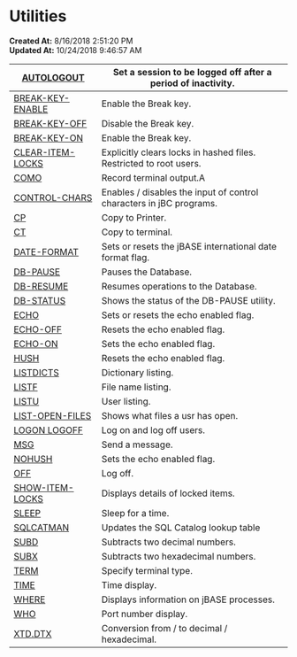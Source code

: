 # Utilities

**Created At:** 8/16/2018 2:51:20 PM  
**Updated At:** 10/24/2018 9:46:57 AM  



| [AUTOLOGOUT](autologout) | Set a session to be logged off after a period of inactivity. |
| --- | --- |
| [BREAK-KEY-ENABLE](334580-break-key-enable) | Enable the Break key. |
| [BREAK-KEY-OFF](break-key-off) | Disable the Break key. |
| [BREAK-KEY-ON](break-key-on) | Enable the Break key. |
| [CLEAR-ITEM-LOCKS](clear-item-locks) | Explicitly clears locks in hashed files. Restricted to root users. |
| [COMO](como) | Record terminal output.A |
| [CONTROL-CHARS](control-chars) | Enables / disables the input of control characters in jBC programs. |
| [CP](cp) | Copy to Printer. |
| [CT](ct) | Copy to terminal. |
| [DATE-FORMAT](date-format) | Sets or resets the jBASE international date format flag. |
| [DB-PAUSE](db-pause) | Pauses the Database. |
| [DB-RESUME](db-resume) | Resumes operations to the Database. |
| [DB-STATUS](db-status) | Shows the status of the DB-PAUSE utility. |
| [ECHO](339007-echo) | Sets or resets the echo enabled flag. |
| [ECHO-OFF](339007-echo) | Resets the echo enabled flag. |
| [ECHO-ON](339007-echo) | Sets the echo enabled flag. |
| [HUSH](hush) | Resets the echo enabled flag. |
| [LISTDICTS](llistdicts) | Dictionary listing. |
| [LISTF](listf) | File name listing. |
| [LISTU](listu) | User listing. |
| [LIST-OPEN-FILES](https://www.jbase.com/r99/knowledgebase/manuals/3.0/30manpages/man/sup22_LIST_OPEN_FILES.htm) | Shows what files a usr has open. |
| [LOGON LOGOFF](logon-logoff) | Log on and log off users. |
| [MSG](msg) | Send a message. |
| [NOHUSH](nohush) | Sets the echo enabled flag. |
| [OFF](off) | Log off. |
| [SHOW-ITEM-LOCKS](show-item-locks) | Displays details of locked items. |
| [SLEEP](338175-sleep) | Sleep for a time. |
| [SQLCATMAN](sqlcatman) | Updates the SQL Catalog lookup table |
| [SUBD](338985-subd) | Subtracts two decimal numbers. |
| [SUBX](subx) | Subtracts two hexadecimal numbers. |
| [TERM](term) | Specify terminal type. |
| [TIME](338993-time) | Time display. |
| [WHERE](where) | Displays information on jBASE processes. |
| [WHO](jbcemulate) | Port number display. |
| [XTD.DTX](xtd-dtx) | Conversion from / to decimal / hexadecimal. |

